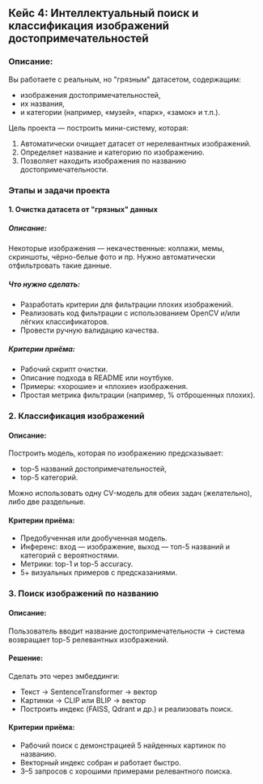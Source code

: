 ## Кейс 4: Интеллектуальный поиск и классификация изображений достопримечательностей

### Описание:

Вы работаете с реальным, но "грязным" датасетом, содержащим:

- изображения достопримечательностей,
- их названия,
- и категории (например, «музей», «парк», «замок» и т.п.).

Цель проекта — построить мини-систему, которая:

1. Автоматически очищает датасет от нерелевантных изображений.
2. Определяет название и категорию по изображению.
3. Позволяет находить изображения по названию достопримечательности.

### Этапы и задачи проекта

#### 1. Очистка датасета от "грязных" данных

##### Описание:
Некоторые изображения — некачественные: коллажи, мемы, скриншоты, чёрно-белые фото и пр. Нужно автоматически отфильтровать такие данные.

##### Что нужно сделать:
- Разработать критерии для фильтрации плохих изображений.
- Реализовать код фильтрации с использованием OpenCV и/или лёгких классификаторов.
- Провести ручную валидацию качества.

##### Критерии приёма:
- Рабочий скрипт очистки.
- Описание подхода в README или ноутбуке.
- Примеры: «хорошие» и «плохие» изображения.
- Простая метрика фильтрации (например, % отброшенных плохих).
  
### 2. Классификация изображений

#### Описание:
Построить модель, которая по изображению предсказывает:
- top-5 названий достопримечательностей,
- top-5 категорий.

Можно использовать одну CV-модель для обеих задач (желательно), либо две раздельные.

#### Критерии приёма:
- Предобученная или дообученная модель.
- Инференс: вход — изображение, выход — топ-5 названий и категорий с вероятностями.
- Метрики: top-1 и top-5 accuracy.
- 5+ визуальных примеров с предсказаниями.

### 3. Поиск изображений по названию

#### Описание:
Пользователь вводит название достопримечательности → система возвращает top-5 релевантных изображений.

#### Решение:
Сделать это через эмбеддинги:
- Текст → SentenceTransformer → вектор
- Картинки → CLIP или BLIP → вектор
- Построить индекс (FAISS, Qdrant и др.) и реализовать поиск.

#### Критерии приёма:
- Рабочий поиск с демонстрацией 5 найденных картинок по названию.
- Векторный индекс собран и работает быстро.
- 3–5 запросов с хорошими примерами релевантного поиска.
